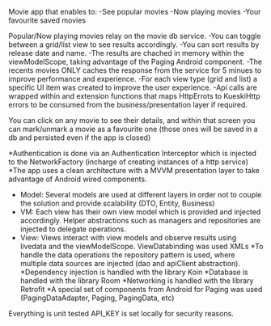 Movie app that enables to:
-See popular movies
-Now playing movies
-Your favourite saved movies

Popular/Now playing movies relay on the movie db service.
-You can toggle between a grid/list view to see results accordingly.
-You can sort results by release date and name.
-The results are chached in memory within the viewModelScope, taking advantage of the Paging Android component.
-The recents movies ONLY caches the response from the service for 5 minues to improve performance and experience.
-For each view type (grid and list) a specific UI item was created to improve the user experience.
-Api calls are wrapped within and extension functions that maps HttpErrots to KueskiHttp errors to be consumed from the business/presentation layer if required.

You can click on any movie to see their details, and within that screen you can mark/unmark a movie as a favourite one 
(those ones will be saved in a db and persisted even if the app is closed)

*Authentication is done via an Authentication Interceptor which is injected to the NetworkFactory (incharge of creating instances of a http service)
*The app uses a clean architecture with a MVVM presentation layer to take advantage of Android wired components.
  - Model: Several models are used at different layers in order not to couple the solution and provide scalability (DTO, Entity, Business)
  - VM: Each view has their own view model which is provided and injected accordingly. Helper abstractions such as managers and repositories are injected to delegate operations.
  - View: Views interact with view models and observe results using livedata and the viewModelScope. ViewDatabinding was used XMLs
*To handle the data operations the repository pattern is used, where multiple data sources are injected (dao and apiClient abstraction).
*Dependency injection is handled with the library Koin
*Database is handled with the library Room
*Networking is handled with the library Retrofit
*A special set of components from Android for Paging was used (PagingDataAdapter, Paging, PagingData, etc)

Everything is unit tested
API_KEY is set locally for security reasons.


